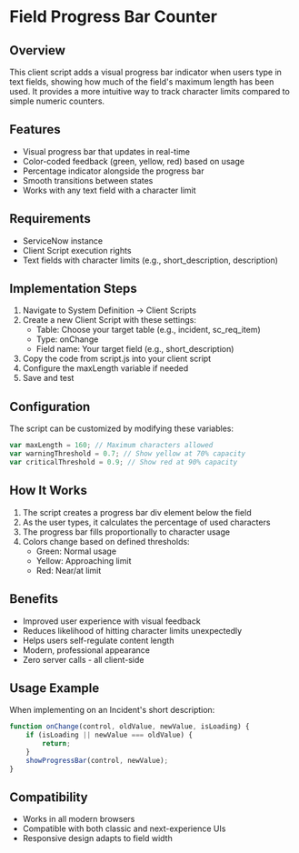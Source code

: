 # Field Progress Bar Counter

## Overview
This client script adds a visual progress bar indicator when users type in text fields, showing how much of the field's maximum length has been used. It provides a more intuitive way to track character limits compared to simple numeric counters.

## Features
- Visual progress bar that updates in real-time
- Color-coded feedback (green, yellow, red) based on usage
- Percentage indicator alongside the progress bar
- Smooth transitions between states
- Works with any text field with a character limit

## Requirements
- ServiceNow instance
- Client Script execution rights
- Text fields with character limits (e.g., short_description, description)

## Implementation Steps
1. Navigate to System Definition → Client Scripts
2. Create a new Client Script with these settings:
   - Table: Choose your target table (e.g., incident, sc_req_item)
   - Type: onChange
   - Field name: Your target field (e.g., short_description)
3. Copy the code from script.js into your client script
4. Configure the maxLength variable if needed
5. Save and test

## Configuration
The script can be customized by modifying these variables:
```javascript
var maxLength = 160; // Maximum characters allowed
var warningThreshold = 0.7; // Show yellow at 70% capacity
var criticalThreshold = 0.9; // Show red at 90% capacity
```

## How It Works
1. The script creates a progress bar div element below the field
2. As the user types, it calculates the percentage of used characters
3. The progress bar fills proportionally to character usage
4. Colors change based on defined thresholds:
   - Green: Normal usage
   - Yellow: Approaching limit
   - Red: Near/at limit

## Benefits
- Improved user experience with visual feedback
- Reduces likelihood of hitting character limits unexpectedly
- Helps users self-regulate content length
- Modern, professional appearance
- Zero server calls - all client-side

## Usage Example
When implementing on an Incident's short description:
```javascript
function onChange(control, oldValue, newValue, isLoading) {
    if (isLoading || newValue === oldValue) {
        return;
    }
    showProgressBar(control, newValue);
}
```

## Compatibility
- Works in all modern browsers
- Compatible with both classic and next-experience UIs
- Responsive design adapts to field width